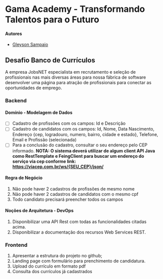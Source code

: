 # Gama Academy - Transformando Talentos para o Futuro

#### Autores
- [Gleyson Sampaio](https://github.com/gleyson-gama)

## Desafio Banco de Currículos
A empresa JobsNET especialista em recrutamento e seleção de profissionais nas mais diversas áreas para nossa fábrica de software desenvolver uma página para atração de profissionais para conectar as oportunidades de emprego.

### Backend

#### Domínio - Modelagem de Dados

- [ ] Cadastro de profissões com os campos: Id e Descrição
- [ ] Cadastro de candidatos com os campos: Id, Nome, Data Nascimento, Endereço {cep, logradouro, numero, bairro, cidade e estado}, Telefone, Email e Profissão (selecionada)
- [ ] Para a conclusão do cadastro, consultar o seu endereço pelo CEP informado.
**NOTA: O sistema deverá utilizar de algum client API Java como RestTemplate e FeingClient para buscar um endereço do serviço via cep conforme link: https://viacep.com.br/ws/{SEU_CEP}/json/** 

#### Regra de Negócio

1. Não pode haver 2 cadastros de profissões de mesmo nome
1. Não pode haver 2 cadastros de candidatos com o mesmo cpf
1. Todo candidato precisará preencher todos os campos

#### Noções de Arquitetura - DevOps

1. Disponibilizar uma API Rest com todas as funcionalidades citadas acima.
1. Disponibilizar a documentação dos recursos Web Services REST.


### Frontend

1. Apresentar a estrutura do projeto no github;
1. Landing page com formulário para prenchimento de candidatura.
1. Upload do currículo em formato pdf
1. Consulta dos currículos já cadastrados

